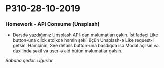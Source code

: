 # P310-28-10-2019

### Homework - API Consume (Unsplash)
- Dərsdə yazdığımız Unsplash API-dan məlumatları çəkin. İstifadəçi Like button-una click etdikdə həmin şəkil üçün Unsplash-ə Like request-i getsin. Həmçinin, See details button-una basdıqda isə Modal açılsın və daxilində şəkil və user-ə aid bütün məlumatlar gəlsin.

*Sabaha qədər. Uğurlar.*
